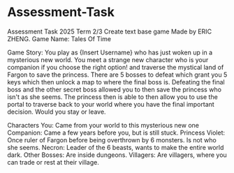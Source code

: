 # Assessment-Task
Assessment Task 2025 Term 2/3 Create text base game
Made by ERIC ZHENG.
Game Name: Tales Of Time

Game Story: You play as {Insert Username}  who has just woken up in a mysterious new world. You meet a strange new character who is your companion if you choose the right option! and traverse the mystical land of Fargon to save the princess. There are 5 bosses to defeat which grant you 5 keys which then unlock a map to where the final boss is. Defeating the final boss and the other secret boss allowed you to then save the princess who isn't as she seems. The princess then is able to then allow you to use the portal to traverse back to your world where you have the final important decision. Would you stay or leave.

Characters
You: Came from your world to this mysterious new one
Companion: Came a few years before you, but is still stuck.
Princess Violet: Once ruler of Fargon before being overthrown by 6 monsters. Is not who she seems.
Necron: Leader of the 6 beasts, wants to make the entire world dark.
Other Bosses: Are inside dungeons.
Villagers: Are villagers, where you can trade or rest at their village.
